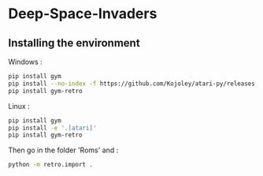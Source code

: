 Deep-Space-Invaders
===================

Installing the environment
------------ 

Windows :
~~~~bash
pip install gym
pip install --no-index -f https://github.com/Kojoley/atari-py/releases atari_py
pip install gym-retro
~~~~

Linux :
~~~~bash
pip install gym
pip install -e '.[atari]'
pip install gym-retro
~~~~

Then go in the folder 'Roms' and :
~~~~bash
python -m retro.import .
~~~~

